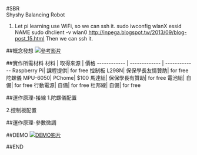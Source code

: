 #SBR  
Shyshy Balancing Robot

1. Let pi learning use WiFi, so we can ssh it.
sudo iwconfig wlanX essid NAME
sudo dhclient -v wlan0
http://inpega.blogspot.tw/2013/09/blog-post_15.html
Then we can ssh it.

##概念發想
[![參考影片](http://i.ytimg.com/vi/YRdBsVTHEG0/0.jpg)](https://www.youtube.com/watch?v=7-mgaIe287M)


##實作所需材料
 材料 | 取得來源 | 價格 
------------ | ------------- | -------------
Raspberry Pi|			課程提供|			for free
控制板 L298N|		保保學長友情贊助|			for free
陀螺儀 MPU-6050|		PChome|			$100
馬達組|	保保學長有贊助|			for free
電池組|		自備|			for free
行動電源|			自備|			for free
杜邦線|			自備|		for free

##運作原理-接線
1.陀螺儀配置

2.控制板配置

##運作原理-參數微調

##DEMO
[![DEMO影片](http://i.ytimg.com/vi/Ki7mhFmQ6sM/0.jpg)](https://www.youtube.com/watch?v=Ki7mhFmQ6sM)

##END


